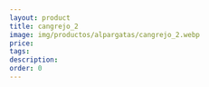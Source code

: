 ```yaml
---
layout: product
title: cangrejo_2
image: img/productos/alpargatas/cangrejo_2.webp
price: 
tags: 
description: 
order: 0
---
```

